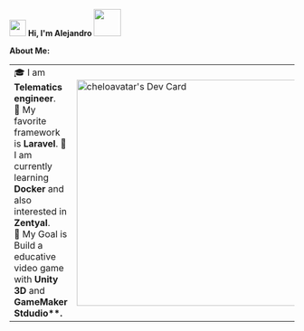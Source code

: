 <img src="https://github.com/TheDudeThatCode/TheDudeThatCode/blob/master/Assets/Hi.gif" width="29px"> **Hi, I'm Alejandro** <img src="https://github.com/TheDudeThatCode/TheDudeThatCode/blob/master/Assets/Developer.gif" width="48px">

**About Me:**
<table>
<tr>
  <td valign="center">
    🎓 I am <b>Telematics engineer</b>.<br>
    📜 My favorite framework is <b>Laravel</b>.
    🤖 I am currently learning <b>Docker</b> and also interested in <b>Zentyal</b>.<br>
    🎯 My Goal is Build a educative video game with <b>Unity 3D</b> and <b>GameMaker Stdudio**.<br>
<td >
<a href="https://app.daily.dev/cheloavatar"><img src="https://api.daily.dev/devcards/441492a0baed4e48bddad4f6e3ee484f.png?r=gom" width="400" alt="cheloavatar's Dev Card"/></a>
  </td>
</tr>
</table>
